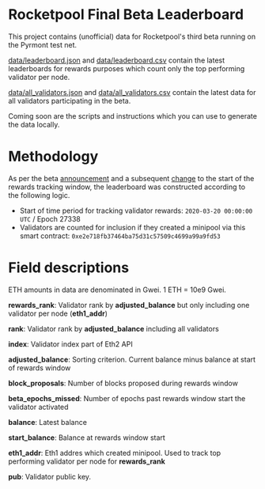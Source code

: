 # Rocketpool Final Beta Leaderboard

This project contains (unofficial) data for Rocketpool's third beta running on the Pyrmont test net.

[data/leaderboard.json](data/leaderboard.json) and [data/leaderboard.csv](data/leaderboard.csv) contain the latest leaderboards for rewards purposes which count only the top performing validator per node.

[data/all_validators.json](data/all_validators.json) and [data/all_validators.csv](data/all_validators.csv) contain the latest data for all validators participating in the beta.

Coming soon are the scripts and instructions which you can use to generate the data locally.

# Methodology

As per the beta [announcement](https://medium.com/rocket-pool/rocket-pool-3-0-beta-finale-fb35c4f8e003) and a subsequent [change](https://discord.com/channels/405159462932971535/405163979141545995/821638183296303114) to the start of the rewards tracking window, the leaderboard was constructed according to the following logic.

* Start of time period for tracking validator rewards: `2020-03-20 00:00:00 UTC` / Epoch 27338
* Validators are counted for inclusion if they created a minipool via this smart contract: `0xe2e718fb37464ba75d31c57509c4699a99a9fd53`

# Field descriptions

ETH amounts in data are denominated in Gwei. 1 ETH = 10e9 Gwei.

**rewards_rank**: Validator rank by **adjusted_balance** but only including one validator per node (**eth1_addr**)

**rank**: Validator rank by **adjusted_balance** including all validators

**index**: Validator index part of Eth2 API

**adjusted_balance**: Sorting criterion. Current balance minus balance at start of rewards window

**block_proposals**: Number of blocks proposed during rewards window

**beta_epochs_missed**: Number of epochs past rewards window start the validator activated

**balance**: Latest balance

**start_balance**: Balance at rewards window start

**eth1_addr**: Eth1 addres which created minipool. Used to track top performing validator per node for **rewards_rank**

**pub**: Validator public key.
